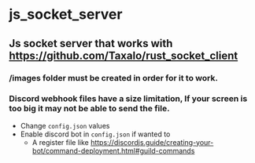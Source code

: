 # js_socket_server
## Js socket server that works with https://github.com/Taxalo/rust_socket_client
### /images folder must be created in order for it to work.
### <strong>Discord webhook files have a size limitation, If your screen is too big it may not be able to send the file.</strong>

- Change `config.json` values
- Enable discord bot in `config.json` if wanted to
  - A register file like https://discordjs.guide/creating-your-bot/command-deployment.html#guild-commands